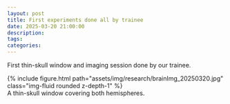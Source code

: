 ```yaml
---
layout: post
title: First experiments done all by trainee
date: 2025-03-20 21:00:00
description: 
tags:
categories: 
---
```

First thin-skull window and imaging session done by our trainee.

<div class="row mt-1">
    <div class="col-sm mt-1 mt-md-0">
        {% include figure.html path="assets/img/research/brainImg_20250320.jpg" class="img-fluid rounded z-depth-1" %}
    </div>
</div>
<div class="caption">
    A thin-skull window covering both hemispheres.
</div>